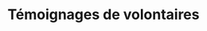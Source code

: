 ---
enable: true
title: "Témoignages de volontaires"
description: "Nous sommes à la recherche de volontaires."

# Testimonials
testimonials:
  - name: "Nathalie"
    designation: "Volontaire, activités de loisir"
    avatar: false
    content: "Nicolas est super content parce qu'il voit un chien à l'arrière de la voiture que nous suivons, mieux il en aperçoit deux. Malheureusement la voiture change de direction et il voudrait que je tourne et poursuive la voiture aux chiens. Isabelle (sa petite sœur) comprenant que ce n'est pas possible console Nicolas: - tu sais bien que l'important ce n'est pas de les suivre mais que tu les aies vus."	
  - name: "Luc"
    designation: "Volontaire, soutien scolaire"
    avatar: false
    content: "Joël rechignait à travailler disant qu'il avait déjà tout fait mais je l'ai persuadé de revoir ses verbes et faire la dictée à préparer. Finalement, tout s'est fait sans problème. Après, nous avons parlé, je lui ai dit que mon papa avait fait la guerre et avait été prisonnier des Allemands, nous avons fait une petite leçon d'histoire. Joël se montre toujours très intéressé."
  - name: "Julie"
    designation: "Volontaire, activités de loisir"
    avatar: false
    content: "Juste le temps de se faire maquiller en reine des neige, clown, fée ou … et c’est le début du bal folk. Kevin est un danseur infatigable, Léa aussi. Cassis et Victor sont plutôt observateurs. À la question ´qu’est-ce que vous avez préféré ?’ La réponse est ‘tout’."
  - name: "Anne"
    designation: "Volontaire, activités de loisir"
    avatar: false
    content: "Passer du temps avec eux est un moment privilégié, parfois avec des moments plus difficiles, souvent fatiguant mais toujours gratifiant d’être témoin de leur plaisir, de les voir évoluer, grandir. C’est aussi l’occasion de partager des moments avec d’autres volontaires motivé.es par le même esprit. En bref, Oxybulle c’est une magnifique aventure humaine !"
  - name: "Isabelle"
    designation: "Volontaire, soutien scolaire"
    avatar: false
    content: "Pour moi, être volontaire d’Oxybulle, c’est prendre quelques heures par semaine pour un moment qui fait sens avec des enfants"
  - name: "François"
    designation: "Volontaire, activités de loisir"
    avatar: false
    content: "Pour moi, m'engager dans Oxybulle c'est donner du sens à mes actes, agir au quotidien pour un avenir plus radieux au profit de ceux qui m'entourent. De plus passer du temps avec les enfants, c'est un véritable retour dans l'aventure et la découverte. Ça n'a pas de prix !"
  - name: "Oxybulle"
    designation: "Volontariat"
    avatar: false
    content: "Vous vous reconnaissez dans l’un de ces profils ? Vous avez envie de partager un peu de votre temps avec des jeunes pour qui cela compte ? De les accompagner sur un bout de leur chemin ? Rejoignez-nous (menu - nous soutenir)"

# don't create a separate page
_build:
  render: "never"
---